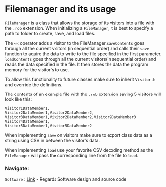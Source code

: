 # Filemanager and its usage

`FileManager` is a class that allows the storage of its visitors into a file with the `.rob` extension. When initializing a `FileManager`, it is best to specify a path to folder to create, save, and load files. 

The `<<` operator adds a visitor to the FileManager.`saveContents` goes through all the current visitors (in sequential order) and calls their `save` function to aquire the data to write to the file specified in the first parameter.
`loadContents` goes through all the current visitors(in sequential order) and reads the data specified in the file. It then stores the data the program memory for the visitor's to use. 

To allow this functionality to future classes make sure to inherit `Visitor.h` and override the definitions.

The contents of an example file with the `.rob` extension saving 5 visitors will look like this:

```
Visitor1DataMember1,
Visitor2DataMember1,Visitor2DataMember2,
Visitor3DataMember1,Visitor2DataMember2,Visitor2DataMember3
Visitor4DataMember1,
Visitor5DataMember1,Visitor5DataMember2
```

When implementing `save` on visitors make sure to export class data as a string using CSV in between the visitor's data. 

When implementing `load` use your favorite CSV decoding method as the `FileManager` will pass the corresponding line from the file to `load`.

### Navigate:

`Software` : [Link](https://github.com/JameelJamous/MySCARAArm/tree/main/Software) - Regards Software design and source code
